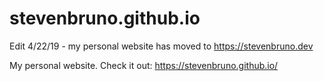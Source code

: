 # stevenbruno.github.io

Edit 4/22/19 - my personal website has moved to https://stevenbruno.dev

My personal website. Check it out: https://stevenbruno.github.io/
